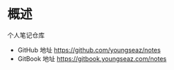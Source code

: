 # 概述

个人笔记仓库

- GitHub 地址 https://github.com/youngseaz/notes
- GitBook 地址 https://gitbook.youngseaz.com/notes



